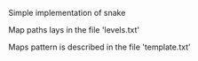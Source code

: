 Simple implementation of snake

Map paths lays in the file 'levels.txt'

Maps pattern is described in the file 'template.txt'

